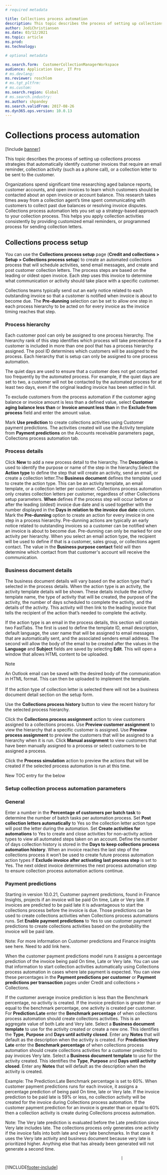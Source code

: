 ```yaml
---
# required metadata

title: Collections process automation
description: This topic describes the process of setting up collections process strategies that automatically identify customer invoices that require an email reminder, collection activity, or a collection letter to be sent to the customer. 
author: JodiChristiansen
ms.date: 03/12/2021
ms.topic: article
ms.prod: 
ms.technology: 

# optional metadata

ms.search.form:  CustomerCollectionManagerWorkspace
audience: Application User, IT Pro
# ms.devlang: 
ms.reviewer: roschlom
# ms.tgt_pltfrm: 
# ms.custom: 
ms.search.region: Global
# ms.search.industry: 
ms.author: shpandey
ms.search.validFrom: 2017-08-26 
ms.dyn365.ops.version: 10.0.13 
---
```


# Collections process automation

[!include [banner](../includes/banner.md)]

This topic describes the process of setting up collections process strategies that automatically identify customer invoices that require an email reminder, collection activity (such as a phone call), or a collection letter to be sent to the customer. 

Organizations spend significant time researching aged balance reports, customer accounts, and open invoices to learn which customers should be contacted about an open invoice or account balance. This research takes times away from a collection agent’s time spent communicating with customers to collect past due balances or resolving invoice disputes. Collections process automation lets you set up a strategy-based approach to your collection process. This helps you apply collection activities consistently by providing customized email reminders, or programmed process for sending collection letters. 

## Collections process setup
You can use the **Collections process setup** page (**Credit and collections > Setup > Collections process setup**) to create an automated collections process that will schedule activities, send email messages, and create and post customer collection letters. The process steps are based on the leading or oldest open invoice. Each step uses this invoice to determine what communication or activity should take place with a specific customer.  

Collections teams typically send out an early notice related to each outstanding invoice so that a customer is notified when invoice is about to become due. The **Pre-dunning** selection can be set to allow one step in each process hierarchy to be acted on for every invoice as the invoice timing reaches that step.

### Process hierarchy
Each customer pool can only be assigned to one process hierarchy. The hierarchy rank of this step identifies which process will take precedence if a customer is included in more than one pool that has a process hierarchy assigned. The pool ID determines which customers will be assigned to the process. Each hierarchy that is setup can only be assigned to one process automation.

The quiet days are used to ensure that a customer does not get contacted too frequently by the automated process.  For example, if the quiet days are set to two, a customer will not be contacted by the automated process for at least two days, even if the original leading invoice has been settled in full. 

To exclude customers from the process automation if the customer aging balance or invoice amount is less than a defined value, select **Customer aging balance less than** or **Invoice amount less than** in the **Exclude from process** field and enter the amount value.

Mark **Use prediction** to create collections activities using Customer payment predictions. The activities created will use the Activity template from **Payment predictions** on the Accounts receivable parameters page, Collections process automation tab. 

### Process details
Click **New** to add a new process detail to the hierarchy. The **Description** is used to identify the purpose or name of the step in the hierarchy.Select the **Action type** to define the step that will create an activity, send an email, or create a collection letter.The **Business document** defines the template used to create the action type.  This can be an activity template, an email template, or a collection letter per customer. Collections process automation only creates collection letters per customer, regardless of other Collections setup parameters. **When** defines if the process step will occur before or after the leading (oldest) invoice due date and is used together with the number displayed in the **Days in relation to the invoice due date** column. Mark the **Pre-dunning** option to create an action for every invoice in one step in a process hierarchy. Pre-dunning actions are typically an early notice related to outstanding invoices so a customer can be notified when an invoice is about to become due. Pre-dunning can only be marked for one activity per hierarchy. When you select an email action type, the recipient will be used to define if that is a customer, sales group, or collections agent contact. The value in the **Business purpose contact** field will then determine which contact from that customer's account will receive the communication.

### Business document details
The business document details will vary based on the action type that's selected in the process details.  When the action type is an activity, the activity template details will be shown. These details include the activity template name, the type of activity that will be created, the purpose of the activity, the number of days scheduled to complete the activity, and the details of the activity. This activity will then link to the leading invoice that tells the recipient of the action that’s needed to complete the activity.

If the action type is an email in the process details, this section will contain two FastTabs. The first is used to define the template ID, email description, default language, the user name that will be assigned to email messages that are automatically sent, and the associated senders email address. The second will allow the body of the email to be created after the values in the **Language** and **Subject** fields are saved by selecting **Edit**.  This will open a window that allows HTML content to be uploaded. 

> [!Note]
> An Outlook email can be saved with the desired body of the communication in HTML format. This can then be uploaded to implement the template. <br> <br> If the action type of collection letter is selected there will not be a business document detail section on the setup form.

Use the **Collections process history** button to view the recent history for the selected process hierarchy. 

Click the **Collections process assignment** action to view customers assigned to a collections process. Use **Preview customer assignment** to view the hierarchy that a specific customer is assigned. Use **Preview process assignment** to preview the customers that will be assigned to a hierarchy when it is run. Click **Manual assignment** to view customers that have been manually assigned to a process or select customers to be assigned a process.

Click the **Process simulation** action to preview the actions that will be created if the selected process automation is run at this time. 

New TOC entry for the below
### Setup collection process automation parameters

### General
Enter a number in the **Percentage of customers per batch task** to determine the number of batch tasks per automation process. Set **Post collection letters automatically** to Yes so the collection letter action type will post the letter during the automation. Set **Create activities for automations** to Yes to create and close activities for non-activity action types to view all automated steps taken on an account. Define the number of days collection history is stored in the **Days to keep collections process automation history**. When an invoice reaches the last step of the collections process it won’t be used to create future process automation action types if **Exclude invoice after activating last process step** is set to Yes. The next oldest invoice determines the next process automation step to ensure collection process automation actions continue. 

### Payment predictions
Starting in version 10.0.21, Customer payment predictions, found in Finance Insights, projects if an invoice will be paid On time, Late or Very late. If invoices are predicted to be paid late it is advantageous to start the collections process before the invoice is due. Those predictions can be used to create collections activities when Collections process automations runs. Set **Enable payment predictions** to Yes to use customer payment predictions to create collections activities based on the probability the invoice will be paid late. 

Note: For more information on Customer predictions and Finance insights see here. Need to add link here.

When the customer payment predictions model runs it assigns a percentage prediction of the invoice being paid On time, Late or Very late. You can use that information to start collection activities automatically using Collections process automation in cases where late payment is expected. You can view these percentages in the **Payment predictions per customer** or **Payment predictions per transaction** pages under Credit and collections > Collections. 

If the customer average invoice prediction is less than the Benchmark percentage, no activity is created. If the invoice prediction is greater than or equal to the benchmark percentage, one activity is created per customer. For **Prediction:Late** enter the **Benchmark percentage** of when collections process automation should create collections activities. This is an aggregate value of both Late and Very late. Select a **Business document template** to use for the activity created or create a new one. This identifies the **Type**, **Purpose** and **Days until activity closed**. Enter any **Notes** that will default as the description when the activity is created. For **Prediction:Very Late** enter the **Benchmark percentage** of when collections process automation should create collections activities for a customer predicted to pay invoices Very late. Select a **Business document template** to use for the activity created. This identifies the **Type**, **Purpose** and **Days until activity closed**. Enter any **Notes** that will default as the description when the activity is created. 

Example: The Prediction:Late Benchmark percentage is set to 60%. When customer payment predictions runs for each invoice, it assigns a percentage prediction of being paid On time, late or Very late. If the invoice prediction to be paid late is 59% or less, no collection activity will be created for the invoice during Collections process automation. If the customer payment prediction for an invoice is greater than or equal to 60% then a collection activity is create during Collections process automation. 

Note: The Very late prediction is evaluated before the Late prediction since Very late includes late. The collections process only generates one activity if the invoice falls into both late and very late benchmarks. In that case it uses the Very late activity and business document because very late is prioritized higher. Anything else that has already been generated will not generate a second time. 

                                                    	|


[!INCLUDE[footer-include](../../includes/footer-banner.md)]
